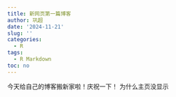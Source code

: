 ```yaml
---
title: 新网页第一篇博客
author: 巩超
date: '2024-11-21'
slug: ''
categories:
  - R
tags:
  - R Markdown
toc: no
---
```


今天给自己的博客搬新家啦！庆祝一下！
为什么主页没显示